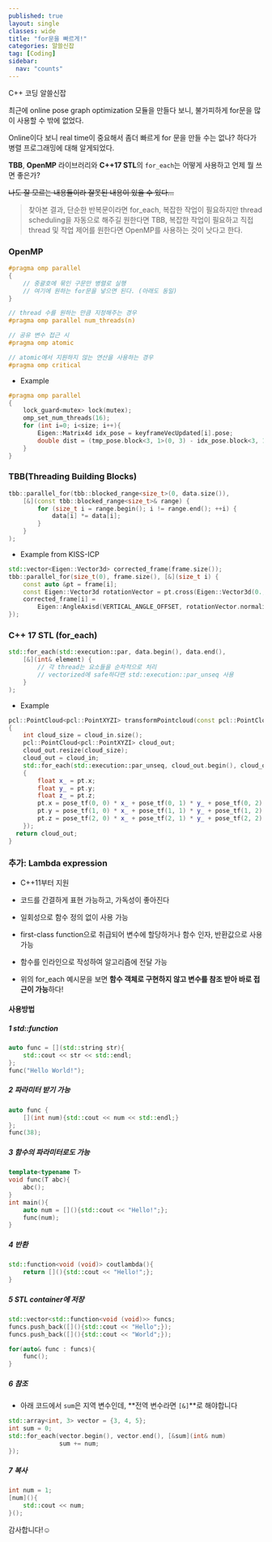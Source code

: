 ```yaml
---
published: true
layout: single
classes: wide
title: "for문을 빠르게!"
categories: 알쓸신잡
tag: [Coding]
sidebar:
  nav: "counts"
---
```




C++ 코딩 알쓸신잡



최근에 online pose graph optimization 모듈을 만들다 보니, 불가피하게 for문을 많이 사용할 수 밖에 없었다.

Online이다 보니 real time이 중요해서 좀더 빠르게 for 문을 만들 수는 없나? 하다가 병렬 프로그래밍에 대해 알게되었다.

**TBB**, **OpenMP** 라이브러리와 **C++17 STL**의 `for_each`는 어떻게 사용하고 언제 뭘 쓰면 좋은가? 

~~나도 잘 모르는 내용들이라 잘못된 내용이 있을 수 있다...~~



> 찾아본 결과, 단순한 반복문이라면 for_each, 복잡한 작업이 필요하지만 thread scheduling을 자동으로 해주길 원한다면 TBB, 복잡한 작업이 필요하고 직접 thread 및 작업 제어를 원한다면 OpenMP를 사용하는 것이 낫다고 한다.



### OpenMP

```cpp
#pragma omp parallel
{
    // 중괄호에 묶인 구문만 병렬로 실행
    // 여기에 원하는 for문을 넣으면 된다. (아래도 동일)
}

// thread 수를 원하는 만큼 지정해주는 경우
#pragma omp parallel num_threads(n)

// 공유 변수 접근 시
#pragma omp atomic

// atomic에서 지원하지 않는 연산을 사용하는 경우
#pragma omp critical
```

- Example

```cpp
#pragma omp parallel
{
    lock_guard<mutex> lock(mutex);
    omp_set_num_threads(16);
    for (int i=0; i<size; i++){
        Eigen::Matrix4d idx_pose = keyframeVecUpdated[i].pose;
        double dist = (tmp_pose.block<3, 1>(0, 3) - idx_pose.block<3, 1>(0, 3)).norm();
    }
}
```



### TBB(Threading Building Blocks)

```cpp
tbb::parallel_for(tbb::blocked_range<size_t>(0, data.size()),
    [&](const tbb::blocked_range<size_t>& range) {
        for (size_t i = range.begin(); i != range.end(); ++i) {
            data[i] *= data[i];
        }
    }
);
```

- Example from KISS-ICP

```cpp
std::vector<Eigen::Vector3d> corrected_frame(frame.size());
tbb::parallel_for(size_t(0), frame.size(), [&](size_t i) {
    const auto &pt = frame[i];
    const Eigen::Vector3d rotationVector = pt.cross(Eigen::Vector3d(0., 0., 1.));
    corrected_frame[i] =
        Eigen::AngleAxisd(VERTICAL_ANGLE_OFFSET, rotationVector.normalized()) * pt;
});
```



### C++ 17 STL (for_each)

```cpp
std::for_each(std::execution::par, data.begin(), data.end(),
    [&](int& element) {
 		// 각 thread는 요소들을 순차적으로 처리
		// vectorized에 safe하다면 std::execution::par_unseq 사용
    }
);
```

- Example

```cpp
pcl::PointCloud<pcl::PointXYZI> transformPointcloud(const pcl::PointCloud<pcl::PointXYZI> &cloud_in, const Eigen::Matrix4d &pose_tf)
{
    int cloud_size = cloud_in.size();
	pcl::PointCloud<pcl::PointXYZI> cloud_out;
    cloud_out.resize(cloud_size);
    cloud_out = cloud_in;
	std::for_each(std::execution::par_unseq, cloud_out.begin(), cloud_out.end(), [&](pcl::PointXYZI &pt)
	{
		float x_ = pt.x;
		float y_ = pt.y;
		float z_ = pt.z;
		pt.x = pose_tf(0, 0) * x_ + pose_tf(0, 1) * y_ + pose_tf(0, 2) * z_ + pose_tf(0, 3);
		pt.y = pose_tf(1, 0) * x_ + pose_tf(1, 1) * y_ + pose_tf(1, 2) * z_ + pose_tf(1, 3);
		pt.z = pose_tf(2, 0) * x_ + pose_tf(2, 1) * y_ + pose_tf(2, 2) * z_ + pose_tf(2, 3);
	});
  return cloud_out;
}
```



### 추가: Lambda expression

- C++11부터 지원
- 코드를 간결하게 표현 가능하고, 가독성이 좋아진다
- 일회성으로 함수 정의 없이 사용 가능
- first-class function으로 취급되어 변수에 할당하거나 함수 인자, 반환값으로 사용 가능
- 함수를 인라인으로 작성하여 알고리즘에 전달 가능

- 위의 for_each 예시문을 보면 **함수 객체로 구현하지 않고 변수를 참조 받아 바로 접근이 가능**하다!

#### 사용방법

##### 1 std::function

```cpp
auto func = [](std::string str){
    std::cout << str << std::endl;
};
func("Hello World!");
```

##### 2 파라미터 받기 가능

```cpp
auto func {
 	[](int num){std::cout << num << std::endl;}  
};
func(38);
```

##### 3 함수의 파라미터로도 가능

```cpp
template<typename T>
void func(T abc){
	abc();
}
int main(){
    auto num = [](){std::cout << "Hello!";};
    func(num);
}
```

##### 4 반환

```cpp
std::function<void (void)> coutlambda(){
    return [](){std::cout << "Hello!";};
}
```

##### 5 STL container에 저장

```cpp
std::vector<std::function<void (void)>> funcs;
funcs.push_back([](){std::cout << "Hello";});
funcs.push_back([](){std::cout << "World";});

for(auto& func : funcs){
    func();
}
```

##### 6 참조

- 아래 코드에서 `sum`은 지역 변수인데, **전역 변수라면 `[&]`**로 해야합니다

```cpp
std::array<int, 3> vector = {3, 4, 5};
int sum = 0;
std::for_each(vector.begin(), vector.end(), [&sum](int& num)
              sum += num;
});
```

##### 7 복사

```cpp
int num = 1;
[num](){
    std::cout << num;
}();
```



감사합니다!:relaxed:
